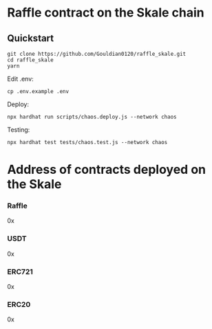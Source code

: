 # Raffle contract on the Skale chain

## Quickstart
```
git clone https://github.com/Gouldian0120/raffle_skale.git
cd raffle_skale
yarn
```

Edit .env:

```
cp .env.example .env
```

Deploy:

```
npx hardhat run scripts/chaos.deploy.js --network chaos
```

Testing:

```
npx hardhat test tests/chaos.test.js --network chaos
```

# Address of contracts deployed on the Skale

### Raffle
0x

### USDT
0x

### ERC721
0x

### ERC20
0x
